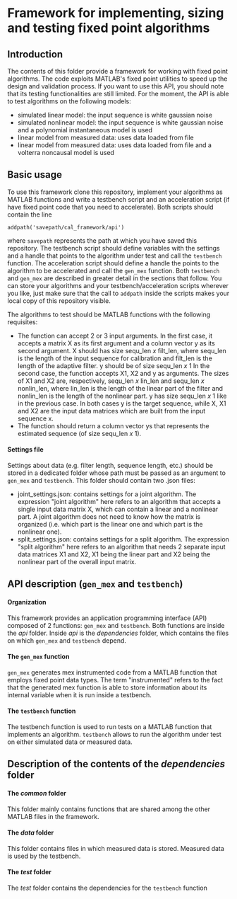 # Framework for implementing, sizing and testing fixed point algorithms


## Introduction
The contents of this folder provide a framework for working with fixed point algorithms.
The code exploits MATLAB's fixed point utilities to speed up the design and validation process.
If you want to use this API, you should note that its testing functionalities are still limited.
For the moment, the API is able to test algorithms on the following models:
- simulated linear model: the input sequence is white gaussian noise
- simulated nonlinear model: the input sequence is white gaussian noise and a polynomial instantaneous
  model is used
- linear model from measured data: uses data loaded from file
- linear model from measured data: uses data loaded from file and a volterra noncausal model is used

## Basic usage
To use this framework clone this repository, implement your algorithms as MATLAB functions and write a
testbench script and an acceleration script (if have fixed point code that you need to accelerate).
Both scripts should contain the line   
   
`addpath('savepath/cal_framework/api')`   
   
where `savepath` represents the path at which you have saved this repository. The testbench script
should define variables with the settings and a handle that points to the algorithm under test and
call the `testbench` function. The acceleration script should define a handle the points to the
algorithm to be accelerated and call the `gen_mex` function. Both `testbench` and `gen_mex` are
described in greater detail in the sections that follow.
You can store your algorithms and your testbench/acceleration scripts wherever you like, just make
sure that the call to `addpath` inside the scripts makes your local copy of this repository visible.   
   
The algorithms to test should be MATLAB functions with the following requisites:
- The function can accept 2 or 3 input arguments. In the first case, it accepts
  a matrix X as its first argument and a column vector y as its second argument.
  X should has size sequ_len _x_ filt_len, where sequ_len is the length of the
  input sequence for calibration and filt_len is the length of the adaptive filter.
  y should be of size sequ_len _x_ 1 In the second case, the function accepts X1,
  X2 and y as arguments. The sizes of X1 and X2 are, respectively, sequ_len _x_ lin_len
  and sequ_len _x_ nonlin_len, where lin_len is the length of the linear part of
  the filter and nonlin_len is the length of the nonlinear part. y has size sequ_len _x_ 1
  like in the previous case. In both cases y is the target sequence, while X, X1 and X2
  are the input data matrices which are built from the input sequence x.
- The function should return a column vector ys that represents the estimated
  sequence (of size sequ_len _x_ 1).

#### Settings file
Settings about data (e.g. filter length, sequence length, etc.) should be stored in a dedicated
folder whose path must be passed as an argument to `gen_mex` and `testbench`. This folder should
contain two .json files:
- joint_settings.json: contains settings for a joint algorithm. The expression "joint
  algorithm" here refers to an algorithm that accepts a single input data matrix X, which
  can contain a linear and a nonlinear part. A joint algorithm does not need to know how the matrix
  is organized (i.e. which part is the linear one and which part is the nonlinear one).
- split_settings.json: contains settings for a split algorithm. The expression "split
  algorithm" here refers to an algorithm that needs 2 separate input data matrices X1 and X2,
  X1 being the linear part and X2 being the nonlinear part of the overall input matrix.


## API description (`gen_mex` and `testbench`)
#### Organization
This framework provides an application programming interface (API) composed of 2 functions:
`gen_mex` and `testbench`. Both functions are inside the *api* folder. Inside *api* is
the *dependencies* folder, which contains the files on which `gen_mex` and `testbench` depend.

#### The `gen_mex` function
`gen_mex` generates mex instrumented code from a MATLAB function that employs fixed point
data types. The term "instrumented" refers to the fact that the generated mex function is
able to store information about its internal variable when it is run inside a testbench.

#### The `testbench` function
The testbench function is used to run tests on a MATLAB function that implements an algorithm.
`testbench` allows to run the algorithm under test on either simulated data or measured data.


## Description of the contents of the *dependencies* folder 
#### The *common* folder
This folder mainly contains functions that are shared among the other MATLAB files in the framework.

#### The *data* folder
This folder contains files in which measured data is stored. Measured data is used by the testbench.

#### The *test* folder
The *test* folder contains the dependencies for the `testbench` function